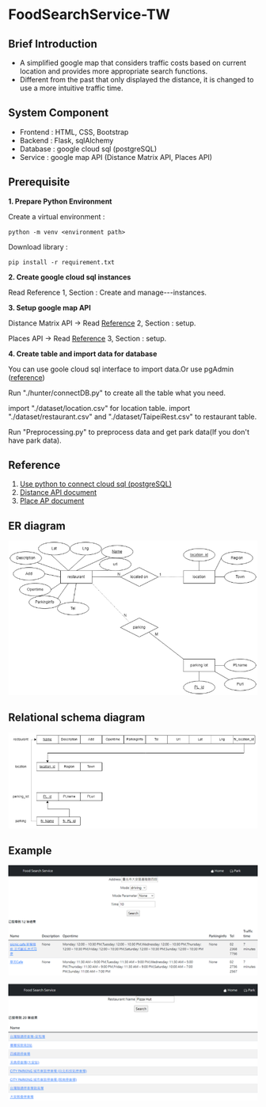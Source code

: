 # FoodSearchService-TW

## Brief Introduction
- A simplified google map that considers traffic costs based on current location and provides more appropriate search functions.
- Different from the past that only displayed the distance, it is changed to use a more intuitive traffic time.

## System Component
 - Frontend : HTML, CSS, Bootstrap
 - Backend : Flask, sqlAlchemy
 - Database : google cloud sql (postgreSQL)
 - Service : google map API (Distance Matrix API, Places API)

## Prerequisite
**1. Prepare Python Environment**

Create a virtual environment : 
    
    python -m venv <environment path>

Download library : 

    pip install -r requirement.txt

**2. Create google cloud sql instances**

Read Reference 1, Section : Create and manage---instances.

**3. Setup google map API**

Distance Matrix API -> Read [Reference](https://github.com/Manders-Ma/FoodSearchService-TW#reference) 2, Section : setup.

Places API -> Read [Reference](https://github.com/Manders-Ma/FoodSearchService-TW#reference) 3, Section : setup.

**4. Create table and import data for database**

You can use goole cloud sql interface to import data.Or use pgAdmin ([reference](https://www.youtube.com/watch?v=SPvA858VnX0&ab_channel=RandomCodingDood))

Run "./hunter/connectDB.py" to create all the table what you need.

import "./dataset/location.csv" for location table.
import "./dataset/restaurant.csv" and "./dataset/TaipeiRest.csv" to restaurant table.

Run "Preprocessing.py" to preprocess data and get park data(If you don't have park data).




## Reference
1. [Use python to connect cloud sql (postgreSQL)](https://cloud.google.com/sql/docs/postgres/connect-connectors?hl=zh-tw)
2. [Distance API document](https://developers.google.com/maps/documentation/distance-matrix)
3. [Place AP document](https://developers.google.com/maps/documentation/places/web-service)

## ER diagram
![ER](./img/ER-diagram.png)

## Relational schema diagram
![Relational](./img/RelationalSchema.png)


## Example
![show](./img/show.PNG)

![park](./img/park.PNG)